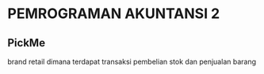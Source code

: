 # **PEMROGRAMAN AKUNTANSI 2**

## **PickMe**
brand retail dimana terdapat transaksi pembelian stok dan penjualan barang
